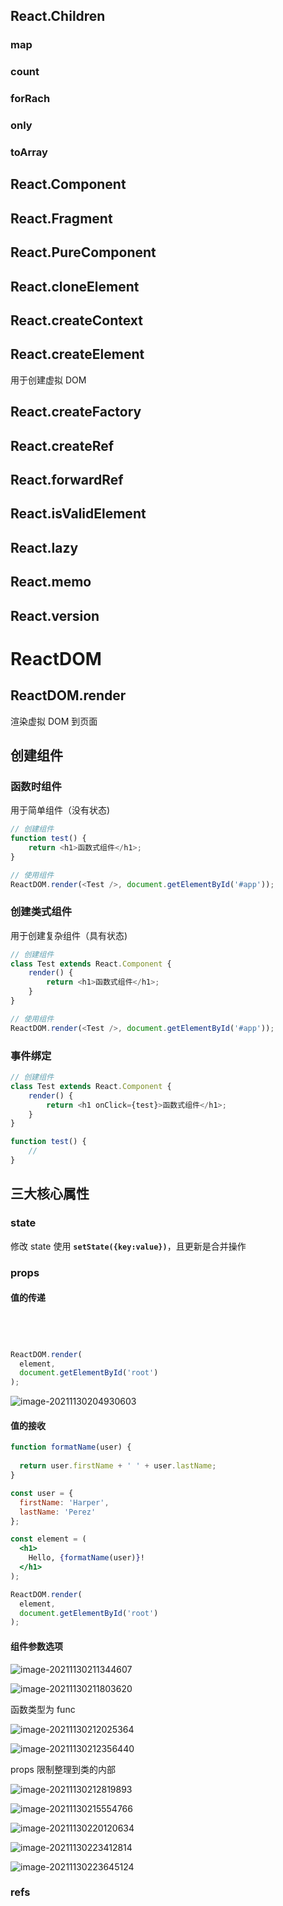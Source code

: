 ## React.Children

### map

### count

### forRach

### only

### toArray

## React.Component

## React.Fragment

## React.PureComponent

## React.cloneElement

## React.createContext

## React.createElement

用于创建虚拟 DOM

## React.createFactory

## React.createRef

## React.forwardRef

## React.isValidElement

## React.lazy

## React.memo

## React.version

# ReactDOM

## ReactDOM.render

渲染虚拟 DOM 到页面

## 创建组件

### 函数时组件

用于简单组件（没有状态)

```javascript
// 创建组件
function test() {
    return <h1>函数式组件</h1>;
}

// 使用组件
ReactDOM.render(<Test />, document.getElementById('#app'));
```

### 创建类式组件

用于创建复杂组件（具有状态)

```javascript
// 创建组件
class Test extends React.Component {
    render() {
        return <h1>函数式组件</h1>;
    }
}

// 使用组件
ReactDOM.render(<Test />, document.getElementById('#app'));
```

### 事件绑定

```javascript
// 创建组件
class Test extends React.Component {
    render() {
        return <h1 onClick={test}>函数式组件</h1>;
    }
}

function test() {
    //
}
```

## 三大核心属性

### state

修改 state 使用 **`setState({key:value})`**，且更新是合并操作



### props

#### 值的传递







```jsx




ReactDOM.render(
  element,
  document.getElementById('root')
);
```

![image-20211130204930603](https://blog-pic-store.oss-cn-beijing.aliyuncs.com/blog/image-20211130204930603.png)

#### 值的接收

```jsx
function formatName(user) {
    
  return user.firstName + ' ' + user.lastName;
}

const user = {
  firstName: 'Harper',
  lastName: 'Perez'
};

const element = (
  <h1>
    Hello, {formatName(user)}!
  </h1>
);

ReactDOM.render(
  element,
  document.getElementById('root')
);
```





#### 组件参数选项

![image-20211130211344607](https://blog-pic-store.oss-cn-beijing.aliyuncs.com/blog/image-20211130211344607.png)

![image-20211130211803620](https://blog-pic-store.oss-cn-beijing.aliyuncs.com/blog/image-20211130211803620.png)

函数类型为 func

![image-20211130212025364](https://blog-pic-store.oss-cn-beijing.aliyuncs.com/blog/image-20211130212025364.png)

![image-20211130212356440](https://blog-pic-store.oss-cn-beijing.aliyuncs.com/blog/image-20211130212356440.png)

props 限制整理到类的内部

![image-20211130212819893](https://blog-pic-store.oss-cn-beijing.aliyuncs.com/blog/image-20211130212819893.png)



![image-20211130215554766](https://blog-pic-store.oss-cn-beijing.aliyuncs.com/blog/image-20211130215554766.png)

![image-20211130220120634](https://blog-pic-store.oss-cn-beijing.aliyuncs.com/blog/image-20211130220120634.png)

![image-20211130223412814](https://blog-pic-store.oss-cn-beijing.aliyuncs.com/blog/image-20211130223412814.png)



![image-20211130223645124](https://blog-pic-store.oss-cn-beijing.aliyuncs.com/blog/image-20211130223645124.png)

### refs